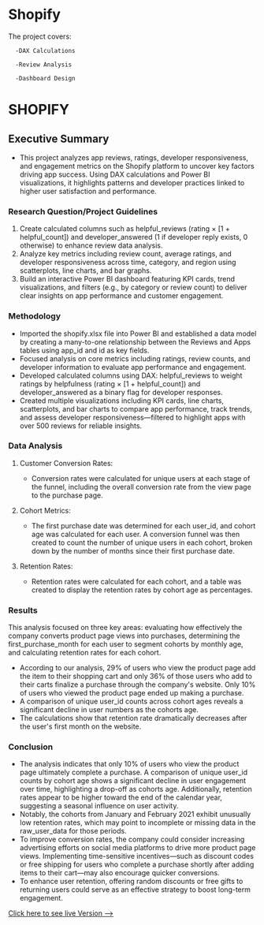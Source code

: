# Shopify									

  The project covers:
    
      -DAX Calculations
      
      -Review Analysis
      
      -Dashboard Design

# SHOPIFY

## Executive Summary
* This project analyzes app reviews, ratings, developer responsiveness, and engagement metrics on the Shopify platform to uncover key factors driving app success. Using DAX calculations and Power BI visualizations, it highlights patterns and developer practices linked to higher user satisfaction and performance.

### Research Question/Project Guidelines

1. Create calculated columns such as helpful_reviews (rating × [1 + helpful_count]) and developer_answered (1 if developer reply exists, 0 otherwise) to enhance review data analysis.
2. Analyze key metrics including review count, average ratings, and developer responsiveness across time, category, and region using scatterplots, line charts, and bar graphs.
3. Build an interactive Power BI dashboard featuring KPI cards, trend visualizations, and filters (e.g., by category or review count) to deliver clear insights on app performance and customer engagement. 

### Methodology
* Imported the shopify.xlsx file into Power BI and established a data model by creating a many-to-one relationship between the Reviews and Apps tables using app_id and id as key fields.
* Focused analysis on core metrics including ratings, review counts, and developer information to evaluate app performance and engagement.
* Developed calculated columns using DAX: helpful_reviews to weight ratings by helpfulness (rating × [1 + helpful_count]) and developer_answered as a binary flag for developer responses.
* Created multiple visualizations including KPI cards, line charts, scatterplots, and bar charts to compare app performance, track trends, and assess developer responsiveness—filtered to highlight apps with over 500 reviews for reliable insights.

### Data Analysis
1. Customer Conversion Rates:
    * Conversion rates were calculated for unique users at each stage of the funnel, including the overall conversion rate from the view page to the purchase page.

2. Cohort Metrics:
    * The first purchase date was determined for each user_id, and cohort age was calculated for each user. A conversion funnel was then created to count the number of unique users in each cohort, broken down by the number of months since their first purchase date.

3. Retention Rates:
    * Retention rates were calculated for each cohort, and a table was created to display the retention rates by cohort age as percentages.

### Results
This analysis focused on three key areas: evaluating how effectively the company converts product page views into purchases, determining the first_purchase_month for each user to segment cohorts by monthly age, and calculating retention rates for each cohort.
  * According to our analysis, 29% of users who view the product page add the item to their shopping cart and only 36% of those users who add to their carts finalize a purchase through the company's website. Only 10% of users who viewed the product page ended up making a purchase. 
  * A comparison of unique user_id counts across cohort ages reveals a significant decline in user numbers as the cohorts age.
  * The calculations show that retention rate dramatically decreases after the user's first month on the website.

### Conclusion
* The analysis indicates that only 10% of users who view the product page ultimately complete a purchase. A comparison of unique user_id counts by cohort age shows a significant decline in user engagement over time, highlighting a drop-off as cohorts age. Additionally, retention rates appear to be higher toward the end of the calendar year, suggesting a seasonal influence on user activity.
* Notably, the cohorts from January and February 2021 exhibit unusually low retention rates, which may point to incomplete or missing data in the raw_user_data for those periods.
* To improve conversion rates, the company could consider increasing advertising efforts on social media platforms to drive more product page views. Implementing time-sensitive incentives—such as discount codes or free shipping for users who complete a purchase shortly after adding items to their cart—may also encourage quicker conversions.
* To enhance user retention, offering random discounts or free gifts to returning users could serve as an effective strategy to boost long-term engagement.

[Click here to see live Version --> ](https://mpickar-my.sharepoint.com/:u:/g/personal/mackpickar_mpickar_onmicrosoft_com/EXP-TNCMb_dChKClWFkpY1UBLTkYz11cjix00p1pmrKlLQ?e=yHCpga)
